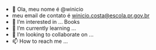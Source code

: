 - 👋 Ola, meu nome é @winicio
- meu email de contato é winicio.costa@escola.pr.gov.br
- 👀 I’m interested in ... Books
- 🌱 I’m currently learning ...
- 💞️ I’m looking to collaborate on ...
- 📫 How to reach me ...

<!---
winicio/winicio is a ✨ special ✨ repository because its `README.md` (this file) appears on your GitHub profile.
You can click the Preview link to take a look at your changes.
--->
